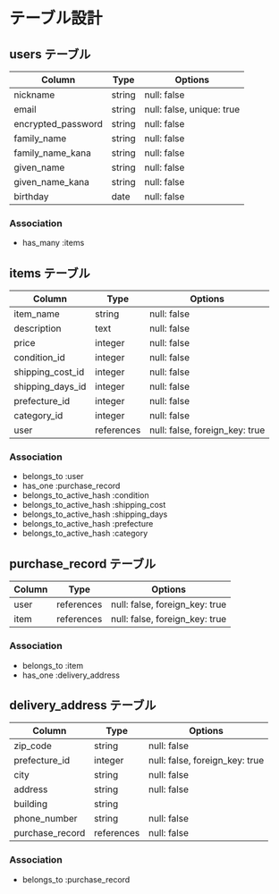 # テーブル設計

## users テーブル

| Column             | Type   | Options                   |
| ------------------ | ------ | ------------------------- |
| nickname           | string | null: false               |
| email              | string | null: false, unique: true |
| encrypted_password | string | null: false               |
| family_name        | string | null: false               |
| family_name_kana   | string | null: false               |
| given_name         | string | null: false               |
| given_name_kana    | string | null: false               |
| birthday           | date   | null: false               |

### Association
- has_many :items


## items テーブル

| Column           | Type       | Options                        |
| ---------------- | ---------- | ------------------------------ |
| item_name        | string     | null: false                    |
| description      | text       | null: false                    |
| price            | integer    | null: false                    |
| condition_id     | integer    | null: false                    |
| shipping_cost_id | integer    | null: false                    |
| shipping_days_id | integer    | null: false                    |
| prefecture_id    | integer    | null: false                    |
| category_id      | integer    | null: false                    |
| user             | references | null: false, foreign_key: true |

### Association
- belongs_to :user
- has_one :purchase_record
- belongs_to_active_hash :condition
- belongs_to_active_hash :shipping_cost
- belongs_to_active_hash :shipping_days
- belongs_to_active_hash :prefecture
- belongs_to_active_hash :category


## purchase_record テーブル

| Column | Type       | Options                        |
| ------ | ---------- | ------------------------------ |
| user   | references | null: false, foreign_key: true |
| item   | references | null: false, foreign_key: true |

### Association
- belongs_to :item
- has_one :delivery_address


## delivery_address テーブル

| Column          | Type       | Options                        |
| --------------- | ---------- | ------------------------------ |
| zip_code        | string     | null: false                    |
| prefecture_id   | integer    | null: false, foreign_key: true |
| city            | string     | null: false                    |
| address         | string     | null: false                    |
| building        | string     |                                |
| phone_number    | string     | null: false                    |
| purchase_record | references | null: false                    |

### Association
- belongs_to :purchase_record